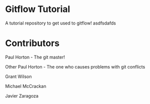 # Gitflow Tutorial
A tutorial repository to get used to gitflow!  asdfsdafds

# Contributors
Paul Horton - The git master!

Other Paul Horton - The one who causes problems with git conflicts

Grant Wilson

Michael McCrackan

Javier Zaragoza
